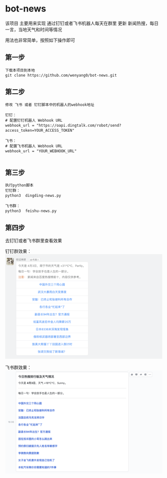 # bot-news

该项目 主要用来实现 通过钉钉或者飞书机器人每天在群里 更新 新闻热搜，每日一言，当地天气和时间等情况


用法也非常简单，按照如下操作即可

## 第一步
```
下载本项目到本地
git clone https://github.com/wenyang0/bot-news.git

```

## 第二步
```
修改 飞书 或者 钉钉脚本中的机器人的webhook地址

钉钉：
# 配置钉钉机器人 Webhook URL
webhook_url = "https://oapi.dingtalk.com/robot/send?access_token=YOUR_ACCESS_TOKEN"

飞书：
# 配置飞书机器人 Webhook URL
webhook_url = "YOUR_WEBHOOK_URL"


```
## 第三步
```
执行python脚本
钉钉群：
python3  dingding-news.py

飞书群：
python3  feishu-news.py
```

## 第四步
去钉钉或者飞书群里查看效果

钉钉群效果：
![钉钉群图片](./dingding.png)


飞书群效果：
![飞书群图片](./feishu.png)
